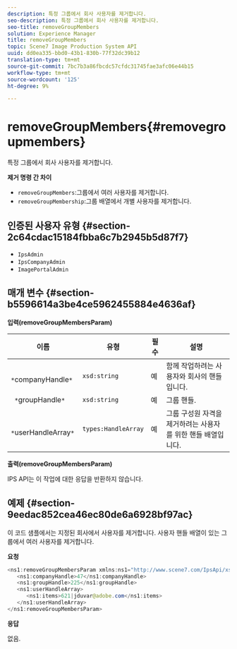 ```yaml
---
description: 특정 그룹에서 회사 사용자를 제거합니다.
seo-description: 특정 그룹에서 회사 사용자를 제거합니다.
seo-title: removeGroupMembers
solution: Experience Manager
title: removeGroupMembers
topic: Scene7 Image Production System API
uuid: dd0ea335-bbd0-43b1-830b-77f32dc39b12
translation-type: tm+mt
source-git-commit: 7bc7b3a86fbcdc57cfdc31745fae3afc06e44b15
workflow-type: tm+mt
source-wordcount: '125'
ht-degree: 9%

---
```



# removeGroupMembers{#removegroupmembers}

특정 그룹에서 회사 사용자를 제거합니다.

**제거 명령 간 차이**

* `removeGroupMembers`:그룹에서 여러 사용자를 제거합니다.
* `removeGroupMembership`:그룹 배열에서 개별 사용자를 제거합니다.

## 인증된 사용자 유형 {#section-2c64cdac15184fbba6c7b2945b5d87f7}

* `IpsAdmin`
* `IpsCompanyAdmin`
* `ImagePortalAdmin`

## 매개 변수 {#section-b5596614a3be4ce5962455884e4636af}

**입력(removeGroupMembersParam)**

| 이름 | 유형 | 필수 | 설명 |
|---|---|---|---|
| ` *`companyHandle`*` | `xsd:string` | 예 | 함께 작업하려는 사용자와 회사의 핸들입니다. |
| ` *`groupHandle`*` | `xsd:string` | 예 | 그룹 핸들. |
| ` *`userHandleArray`*` | `types:HandleArray` | 예 | 그룹 구성원 자격을 제거하려는 사용자를 위한 핸들 배열입니다. |

**출력(removeGroupMembersParam)**

IPS API는 이 작업에 대한 응답을 반환하지 않습니다.

## 예제 {#section-9eedac852cea46ec80de6a6928bf97ac}

이 코드 샘플에서는 지정된 회사에서 사용자를 제거합니다. 사용자 핸들 배열이 있는 그룹에서 여러 사용자를 제거합니다.

**요청**

```java
<ns1:removeGroupMembersParam xmlns:ns1="http://www.scene7.com/IpsApi/xsd">
   <ns1:companyHandle>47</ns1:companyHandle>
   <ns1:groupHandle>225</ns1:groupHandle>
   <ns1:userHandleArray>
      <ns1:items>621|jduvar@adobe.com</ns1:items>
   </ns1:userHandleArray>
</ns1:removeGroupMembersParam>
```

**응답**

없음.
